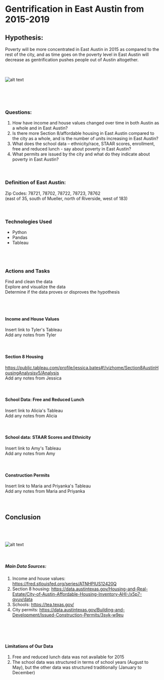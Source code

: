 # Gentrification in East Austin from 2015-2019

## Hypothesis: 
Poverty will be more concentrated in East Austin in 2015 as compared to the rest of the city, and as time goes on the poverty level in East Austin will decrease as gentrification pushes people out of Austin altogether. 
<br> <br> <br> 

![alt text](https://cartoonistgroup.com/properties/speedbump/art_images/cg595019b273ade.jpg)

<br> <br> <br> 
### Questions:
1. How have income and house values changed over time in both Austin as a whole and in East Austin? 
2. Is there more Section 8/affordable housing in East Austin compared to the city as a whole, and is the number of units increasing in East Austin? 
3. What does the school data – ethnicity/race, STAAR scores, enrollment, free and reduced lunch - say about poverty in East Austin?
4. What permits are issued by the city and what do they indicate about poverty in East Austin?
<br> <br> <br> 

### Definition of East Austin: 
Zip Codes: 78721, 78702, 78722, 78723, 78762 <br>
(east of 35, south of Mueller, north of Riverside, west of 183)
<br> <br> <br> 

### Technologies Used
- Python <br>
- Pandas <br>
- Tableau <br>
<br> <br> <br> 

### Actions and Tasks
Find and clean the data <br>
Explore and visualize the data <br>
Determine if the data proves or disproves the hypothesis  <br>
<br> <br> <br> 

#### Income and House Values
Insert link to Tyler's Tableau <br>
Add any notes from Tyler
<br> <br> <br> 


#### Section 8 Housing
https://public.tableau.com/profile/jessica.bates#!/vizhome/Section8AustinHousingAnalysisv5/Analysis <br>
Add any notes from Jessica
<br> <br> <br> 


#### School Data: Free and Reduced Lunch
Insert link to Alicia's Tableau <br>
Add any notes from Alicia
<br> <br> <br> 


#### School data: STAAR Scores and Ethnicity
Insert link to Amy's Tableau <br>
Add any notes from Amy
<br> <br> <br> 


#### Construction Permits
Insert link to Maria and Priyanka's Tableau <br>
Add any notes from Maria and Priyanka
<br> <br> <br> 

## Conclusion

<br> <br> <br> 
![alt text](https://i2.wp.com/jensorensen.com/wp-content/uploads/2013/04/gentrification.png?fit=600%2C616&ssl=1)
<br> <br> <br> 

##### Main Data Sources: 
1. Income and house values: https://fred.stlouisfed.org/series/ATNHPIUS12420Q <br>
2. Section 8 housing: https://data.austintexas.gov/Housing-and-Real-Estate/City-of-Austin-Affordable-Housing-Inventory-AHI-/x5p7-qyuv/data <br>
3. Schools: https://tea.texas.gov/ <br>
4. City permits: https://data.austintexas.gov/Building-and-Development/Issued-Construction-Permits/3syk-w9eu <br>

<br> <br> <br> 

#### Limitations of Our Data
1. Free and reduced lunch data was not available for 2015
2. The school data was structured in terms of school years (August to May), but the other data was structured traditionally (January to December)
